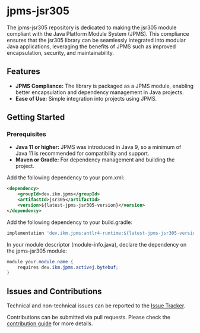 # jpms-jsr305
The jpms-jsr305 repository is dedicated to making the jsr305 module compliant with the Java Platform Module System (JPMS). This compliance ensures that the jsr305 library can be seamlessly integrated into modular Java applications, leveraging the benefits of JPMS such as improved encapsulation, security, and maintainability.

## Features

* **JPMS Compliance:** The library is packaged as a JPMS module, enabling better encapsulation and dependency management in Java projects.
* **Ease of Use:** Simple integration into projects using JPMS.

## Getting Started
### Prerequisites

* **Java 11 or higher:** JPMS was introduced in Java 9, so a minimum of Java 11 is recommended for compatibility and support.
* **Maven or Gradle:** For dependency management and building the project.

Add the following dependency to your pom.xml:
```xml
<dependency>
    <groupId>dev.ikm.jpms</groupId>
	<artifactId>jsr305</artifactId>
    <version>${latest-jpms-jsr305-version}</version>
</dependency>
```

Add the following dependency to your build.gradle:
```groovy
implementation 'dev.ikm.jpms:antlr4-runtime:${latest-jpms-jsr305-version}'
```

In your module descriptor (module-info.java), declare the dependency on the jpms-jsr305 module:

```java
module your.module.name {
    requires dev.ikm.jpms.activej.bytebuf;
}
```


## Issues and Contributions
Technical and non-technical issues can be reported to the [Issue Tracker](https://github.com/ikmdev/jsr305/issues).

Contributions can be submitted via pull requests. Please check the [contribution guide](doc/how-to-contribute.md) for more details.